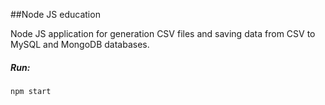 ##Node JS education

Node JS application for generation CSV files and saving data from CSV to MySQL and MongoDB databases.

##### Run:
`npm start`